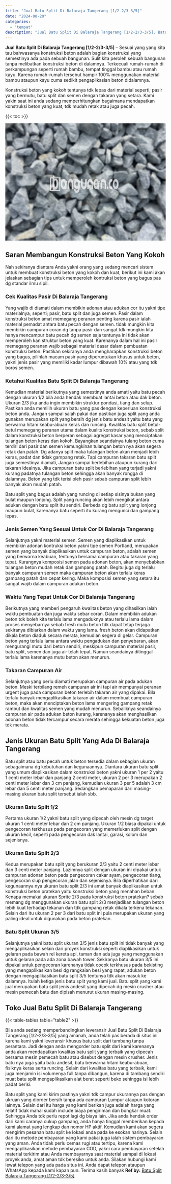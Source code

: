 ```yaml
---
title: "Jual Batu Split Di Balaraja Tangerang [1/2-2/3-3/5]"
date: "2024-08-20"
categories: 
  - "tempat"
description: "Jual Batu Split Di Balaraja Tangerang [1/2-2/3-3/5]. Batu split yang kami kirim pastinya yakni tdk campur ukurannya pas dengan ukruan yang diorder bersih tan..."
---
```


**Jual Batu Split Di Balaraja Tangerang \[1/2-2/3-3/5\]** – Sesuai yang yang kita tau bahwasanya konstruksi beton adalah bagian konstruksi yang semestinya ada pada sebuah bangunan. Sulit kita peroleh sebuah bangunan tanpa melibatkan konstruksi beton di dalamnya. Terkecuali rumah-rumah di perkampungan seperti rumah bambu, tempat tinggal bambu atau rumah kayu. Karena rumah-rumah tersebut hampir 100% menggunakan material bambu ataupun kayu cuma sedikit pengaplikasian beton didalamnya.

Konstruksi beton yang kokoh tentunya tdk lepas dari material seperti; pasir yang bermutu, batu split dan semen dengan takaran yang setara. Kami yakin saat ini anda sedang memperhitungkan bagaimana mendapatkan konstruksi beton yang kuat, tdk mudah retak atau juga pecah.

{{< toc >}}

![Jual Batu Split Di Balaraja Tangerang [1/2-2/3-3/5]](/images/jual-batu-split-35.png)

## Saran Membangun Konstruksi Beton Yang Kokoh

Nah sekiranya diantara Anda yakni orang yang sedang mencari sistem untuk membuat konstruksi beton yang kokoh dan kuat, berikut ini kami akan jelaskan sebagian tips untuk memperoleh kontruksi beton yang bagus pas dg standar ilmu sipil.

### Cek Kualitas Pasir Di Balaraja Tangerang

Yang wajib di diamati dalam membikin adonan atau adukan cor itu yakni tipe materialnya, seperti; pasir, batu split dan juga semen. Pasir dalam konstruksi beton amat memegang peranan penting karena pasir ialah material pemadat antara batu pecah dengan semen. tidak mungkin kita membikin campuran coran dg tanpa pasir dan sangat tdk mungkin kita hanya mencampur batu pecah dg semen saja tentunya ini tidak akan memperoleh kan struktur beton yang kuat. Karenanya dalam hal ini pasir memegang peranan wajib sebagai material dasar dalam pembuatan konstruksi beton. Pastikan sekiranya anda mengharapkan konstruksi beton yang bagus, pilihlah macam pasir yang diperuntukan khusus untuk beton, yakni jenis pasir yang memiliki kadar lumpur dibawah 10% atau yang tdk boros semen.

### Ketahui Kualitas Batu Split Di Balaraja Tangerang

Kemudian material berikutnya yang semestinya anda amati yaitu batu pecah dengan ukuran 1/2 bila anda hendak membuat lantai beton atau dak beton. Ukuran 2/3 jika anda ingin membikin struktur pondasi, tiang dan selup. Pastikan anda memilih ukuran batu yang pas dengan keperluan konstruksi beton anda. Jangan sampai salah pakai dan pastikan juga split yang anda gunakan merupakan split yang bersih dg jenis batu andesit yaitu batu yang berwarna hitam keabu-abuan keras dan runcing. Kwalitas batu split betul-betul memegang peranan utama dalam kualits konstruksi beton, sebab split dalam konstruksi beton berperan sebagai agregat kasar yang menciptakan tulangan beton keras dan kokoh. Bayangkan seandainya tulang beton cuma terdiri dari pasir dan semen kemungkinan tulangan beton nya akan segera retak dan patah. Dg adanya split maka tulangan beton akan menjadi lebih keras, padat dan tidak gampang retak. Tapi campuran takaran batu split juga semestinya diamati, Jangan sampai berlebihan ataupun kurang dari takaran idealnya. Jika campuran batu split berlebihan yang terjadi yakni kurang padatnya tulangan beton sehingga akan banyak rongga di dalamnya. Beton yang tdk terisi oleh pasir sebab campuran split lebih banyak akan mudah patah.

Batu split yang bagus adalah yang runcing di setiap sisinya bukan yang bulat maupun lonjong. Split yang runcing akan lebih mengikat antara adukan dengan batu split itu sendiri. Berbeda dg batu split yang lonjong maupun bulat, karenanya batu seperti itu kurang mengunci dan gampang lepas.

### Jenis Semen Yang Sesuai Untuk Cor Di Balaraja Tangerang

Selanjutnya yakni material semen. Semen yang diaplikasikan untuk membikin adonan kontruksi beton yakni tipe semen Portland, merupakan semen yang banyak diaplikasikan untuk campuran beton, adalah semen yang berwarna keabuan, tentunya bersama campuran atau takaran yang tepat. Kurangnya komposisi semen pada adonan beton, akan menyebabkan tulangan beton mudah retak dan gampang patah. Begitu juga dg terlalu banyak campuran semen maka campuran beton akan terlalu keras gampang patah dan cepat kering. Maka komposisi semen yang setara itu sangat wajib dalam campuran adukan beton.

### Waktu Yang Tepat Untuk Cor Di Balaraja Tangerang

Berikutnya yang memberi pengaruh kwalitas beton yang dihasilkan ialah waktu pembuatan dan juga waktu sebar coran. Dalam membikin adukan beton tdk boleh kita terlalu lama mengaduknya atau terlalu lama dalam proses menyebarnya sebab fresh mutu beton tdk dapat tetap terjaga sekiranya dibiarkan dalam waktu yang lama. fresh beton akan didapatkan dikala beton diaduk secara merata, kemudian segera di gelar. Campuran beton yang terlalu lama antara waktu pengadukan dan penyebaran, akan mengurangi mutu dari beton sendiri, meskipun campuran material pasir, batu split, semen dan juga air telah tepat. Namun seandainya ditinggal terlalu lama karenanya mutu beton akan menurun.

### Takaran Campuran Air

Selanjutnya yang perlu diamati merupakan campuran air pada adukan beton. Meski terbilang remeh campuran air ini tapi air mempunyai peranan urgent juga pada campuran beton terlebih takaran air yang dipakai. Bila terlalu banyak mengaplikasikan takaran air dalam membuat campuran beton, maka akan menciptakan beton lama mengering gampang retak rambut dan kwalitas semen yang mudah menurun. Sebaliknya seandainya campuran air pada adukan beton kurang, karenanya akan menghasilkan adonan beton tidak tercampur secara merata sehingga kekuatan beton juga tdk merata.

## Jenis Ukuran Batu Split Yang Ada Di Balaraja Tangerang

Batu split atau batu pecah untuk beton tersedia dalam sebagian ukuran sebagaimana dg kebutuhan dan kegunaannya. Diantara ukuran batu split yang umum diaplikasikan dalam konstruksi beton yakni ukuran 1 per 2 yaitu 1 centi meter lebar dan panjang 2 centi meter, ukuran 2 per 3 merupakan 2 centi meter lebar dan 3 cm panjang, kemudian ukuran 3 per 5 adalah 3 cm lebar dan 5 centi meter panjang. Sedangkan pemaparan dari masing-masing ukuran batu split tersebut ialah sbb.

### Ukuran Batu Split 1/2

Pertama ukuran 1/2 yakni batu split yang dipecah oleh mesin dg target ukuran 1 centi meter lebar dan 2 cm panjang. Ukuran 1/2 biasa dipakai untuk pengecoran terkhusus pada pengecoran yang memerlukan split dengan ukuran kecil, seperti pada pengecoran dak lantai, garasi, kolom dan sejenisnya.

### Ukuran Batu Split 2/3

Kedua merupakan batu split yang berukuran 2/3 yaitu 2 centi meter lebar dan 3 centi meter panjang. Lazimnya split dengan ukuran ini dipakai untuk campuran adonan beton pada pengecoran cakar ayam, pengecoran tiang, pengecoran slup pengecoran jalan dan sejenisnya. Bila diperhatikan dari kegunaannya nya ukuran batu split 2/3 ini amat banyak diaplikasikan untuk konstruksi beton pratekan yaitu konstruksi beton yang menahan beban. Kenapa memakai ukuran Sprite 2/3 pada konstruksi beton pratekan? sebab memang dg menggunakan ukuran batu split 2/3 menjadikan tulangan beton lebih kuat terhadap tekanan dan tdk gampang retak dikala terkena tekanan. Selain dari itu ukuran 2 per 3 dari batu split ini pula merupakan ukuran yang paling ideal untuk digunakan pada beton pratekan.

### Batu Split Ukuran 3/5

Selanjutnya yakni batu split ukuran 3/5 jenis batu split ini tidak banyak yang mengaplikasikan selain dari proyek konstruksi seperti diaplikasikan untuk gelaran pada bawah rel kereta api, taman dan ada juga yang menggunakan untuk gelaran pada ada zona bawah tower. Sekiranya batu ukuran 3/5 ini dipakai untuk pengecoran karenanya tidak cocok terkhusus pada bekisting yang mengaplikasikan besi dg rangkaian besi yang rapat, adukan beton dengan mengaplikasikan batu split 3/5 tentunya tdk akan masuk ke dalamnya. Itulah ketiga jenis batu split yang kami jual. Batu split yang kami jual merupakan batu split jenis andesit yang dipecah dg mesin crusher atau mesin pemecah batu dan dipisah menurut ukuran masing-masing.

## Toko Jual Batu Split Di Balaraja Tangerang

{{< table-tables table="table2" >}}

Bila anda sedang memperbandingkan leveransir Jual Batu Split Di Balaraja Tangerang \[1/2-2/3-3/5\] yang amanah, anda telah pas berada di situs ini karena kami yakni leveransir khusus batu split dari tambang tanpa perantara. Jadi dengan anda mengorder batu split dari kami karenanya anda akan mendapatkan kwalitas batu split yang terbaik yang dipecah bersama mesin pemecah batu atau disebut dengan mesin crusher. Jenis batu nya juga yaitu batu andesit, batu berwarna hitam keabu-abuan, fisiknya keras serta runcing. Selain dari kwalitas batu yang terbaik, kami juga menjamin isi volumenya full tanpa dibangun, karena di tambang sendiri muat batu split mengaplikasikan alat berat seperti beko sehingga isi lebih padat berisi.

Batu split yang kami kirim pastinya yakni tdk campur ukurannya pas dengan ukruan yang diorder bersih tanpa ada campuran Lumpur ataupun kotoran lainnya. Selain dari itu harga yang kami berikan juga adalah harga yang relatif tidak mahal sudah include biaya pengiriman dan bongkar muat. Sehingga Anda tdk perlu repot lagi dg biaya lain. Jika anda hendak order dari kami caranya cukup gampang, anda hanya tinggal memberikan kepada kami alamat yang lengkap dan nomor HP aktif. Kemudian kami akan segera mengirim pesanan batu split ke lokasi anda pada ke esokan harinya. Selain dari itu metode pembayaran yang kami pakai juga ialah sistem pembayaran yang aman. Anda tidak perlu cemas rugi atau tertipu, karena kami mengaplikasikan metode pembayaran COD, yakni cara pembayaran setelah material terkirim atau Anda membayarnya saat material sampai di lokasi proyek anda, amat aman tdk beresiko untuk anda. Silakan hubungi kami lewat telepon yang ada pada situs ini. Anda dapat telepon ataupun WhatsApp kepada kami kapan pun. Terima kasih banyak
**Ref by:** [Batu Split Balaraja Tangerang [1/2-2/3-3/5]](https://id.wikipedia.org/wiki/Batu)

